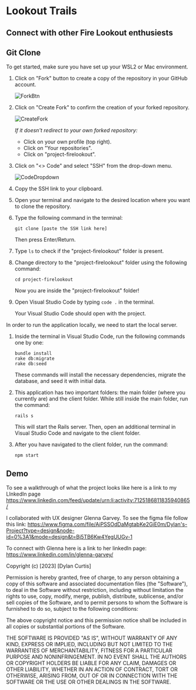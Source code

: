 # Lookout Trails

## Connect with other Fire Lookout enthusiests



## Git Clone

To get started, make sure you have set up your WSL2 or Mac environment.

1. Click on "Fork" button to create a copy of the repository in your GitHub account.

   ![ForkBtn](https://www.earthdatascience.org/images/earth-analytics/git-version-control/githubguides-bootcamp-fork.png)

2. Click on "Create Fork" to confirm the creation of your forked repository.

   ![CreateFork](https://github.com/jccaropino7786/legendary-phase1-project/blob/main/images%20and%20gifs/create%20fork.PNG?raw=true)

   *If it doesn't redirect to your own forked repository:*
   - Click on your own profile (top right).
   - Click on "Your repositories".
   - Click on "project-firelookout".

3. Click on "<> Code" and select "SSH" from the drop-down menu.

   ![CodeDropdown](https://github.com/Dylan-Curtis/MLB-Connect/assets/115842668/f17c3ed5-c4b5-40a9-83db-87c239ffac1e)

4. Copy the SSH link to your clipboard.

5. Open your terminal and navigate to the desired location where you want to clone the repository.

6. Type the following command in the terminal:

   ```
   git clone [paste the SSH link here]
   ```

   Then press Enter/Return.

7. Type `ls` to check if the "project-firelookout" folder is present.

8. Change directory to the "project-firelookout" folder using the following command:

   ```
   cd project-firelookout
   ```

   Now you are inside the "project-firelookout" folder!

9. Open Visual Studio Code by typing `code .` in the terminal.

   Your Visual Studio Code should open with the project.

In order to run the application locally, we need to start the local server.

1. Inside the terminal in Visual Studio Code, run the following commands one by one:

   ```
   bundle install
   rake db:migrate
   rake db:seed
   ```

   These commands will install the necessary dependencies, migrate the database, and seed it with initial data.

2. This application has two important folders: the main folder (where you currently are) and the client folder. While still inside the main folder, run the command:

   ```
   rails s
   ```

   This will start the Rails server. Then, open an additional terminal in Visual Studio Code and navigate to the client folder.

3. After you have navigated to the client folder, run the command:

   ```
   npm start
   ```



## Demo
To see a walkthrough of what the project looks like here is a link to my LInkedIn page https://www.linkedin.com/feed/update/urn:li:activity:7125186811835940865/

I collaborated with UX designer Glenna Garvey. To see the figma file follow this link: https://www.figma.com/file/AiPSSOdDaMgtabKe2GiE0m/Dylan's-Project?type=design&node-id=0%3A1&mode=design&t=Bj5TB6Kw4YegUUGv-1

To connect with Glenna here is a link to her linkedIn page:  https://www.linkedin.com/in/glenna-garvey/

Copyright (c) [2023] [Dylan Curtis]
 
Permission is hereby granted, free of charge, to any person obtaining a copy
of this software and associated documentation files (the "Software"), to deal
in the Software without restriction, including without limitation the rights
to use, copy, modify, merge, publish, distribute, sublicense, and/or sell
copies of the Software, and to permit persons to whom the Software is
furnished to do so, subject to the following conditions:
 
The above copyright notice and this permission notice shall be included in all
copies or substantial portions of the Software.
 
THE SOFTWARE IS PROVIDED "AS IS", WITHOUT WARRANTY OF ANY KIND, EXPRESS OR
IMPLIED, INCLUDING BUT NOT LIMITED TO THE WARRANTIES OF MERCHANTABILITY,
FITNESS FOR A PARTICULAR PURPOSE AND NONINFRINGEMENT. IN NO EVENT SHALL THE
AUTHORS OR COPYRIGHT HOLDERS BE LIABLE FOR ANY CLAIM, DAMAGES OR OTHER
LIABILITY, WHETHER IN AN ACTION OF CONTRACT, TORT OR OTHERWISE, ARISING FROM,
OUT OF OR IN CONNECTION WITH THE SOFTWARE OR THE USE OR OTHER DEALINGS IN THE
SOFTWARE.
